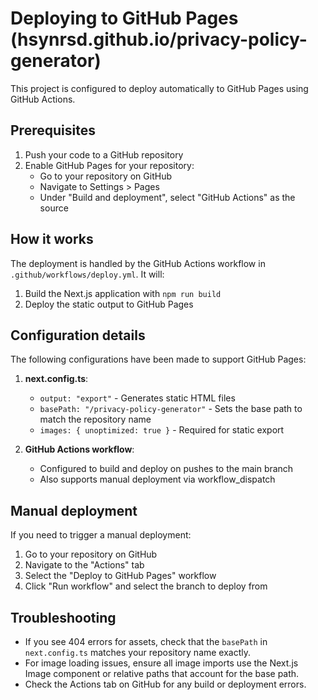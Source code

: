 # Deploying to GitHub Pages (hsynrsd.github.io/privacy-policy-generator)

This project is configured to deploy automatically to GitHub Pages using GitHub Actions.

## Prerequisites

1. Push your code to a GitHub repository
2. Enable GitHub Pages for your repository:
   - Go to your repository on GitHub
   - Navigate to Settings > Pages
   - Under "Build and deployment", select "GitHub Actions" as the source

## How it works

The deployment is handled by the GitHub Actions workflow in `.github/workflows/deploy.yml`. It will:

1. Build the Next.js application with `npm run build`
2. Deploy the static output to GitHub Pages

## Configuration details

The following configurations have been made to support GitHub Pages:

1. **next.config.ts**: 
   - `output: "export"` - Generates static HTML files
   - `basePath: "/privacy-policy-generator"` - Sets the base path to match the repository name
   - `images: { unoptimized: true }` - Required for static export

2. **GitHub Actions workflow**:
   - Configured to build and deploy on pushes to the main branch
   - Also supports manual deployment via workflow_dispatch

## Manual deployment

If you need to trigger a manual deployment:

1. Go to your repository on GitHub
2. Navigate to the "Actions" tab
3. Select the "Deploy to GitHub Pages" workflow
4. Click "Run workflow" and select the branch to deploy from

## Troubleshooting

- If you see 404 errors for assets, check that the `basePath` in `next.config.ts` matches your repository name exactly.
- For image loading issues, ensure all image imports use the Next.js Image component or relative paths that account for the base path.
- Check the Actions tab on GitHub for any build or deployment errors. 
